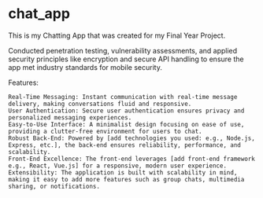 # chat_app

This is my Chatting App that was created for my Final Year Project.

Conducted penetration testing, vulnerability assessments, and applied security principles like encryption and secure API handling to ensure the app met industry standards for mobile security.

Features:

    Real-Time Messaging: Instant communication with real-time message delivery, making conversations fluid and responsive.
    User Authentication: Secure user authentication ensures privacy and personalized messaging experiences.
    Easy-to-Use Interface: A minimalist design focusing on ease of use, providing a clutter-free environment for users to chat.
    Robust Back-End: Powered by [add technologies you used: e.g., Node.js, Express, etc.], the back-end ensures reliability, performance, and scalability.
    Front-End Excellence: The front-end leverages [add front-end framework e.g., React, Vue.js] for a responsive, modern user experience.
    Extensibility: The application is built with scalability in mind, making it easy to add more features such as group chats, multimedia sharing, or notifications.
    
